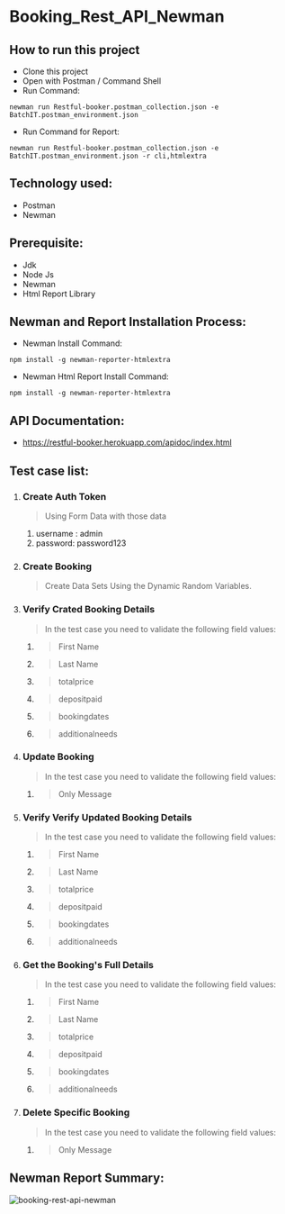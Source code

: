# Booking_Rest_API_Newman

## How to run this project
- Clone this project
- Open with Postman / Command Shell
- Run Command:  
```console 
newman run Restful-booker.postman_collection.json -e BatchIT.postman_environment.json
```
- Run Command for Report: 
```console 
newman run Restful-booker.postman_collection.json -e BatchIT.postman_environment.json -r cli,htmlextra
```

## Technology used:
- Postman
- Newman

## Prerequisite:
- Jdk
- Node Js
- Newman
- Html Report Library

## Newman and Report Installation Process:
- Newman Install Command:
```console
npm install -g newman-reporter-htmlextra
```
- Newman Html Report Install Command:
```console
npm install -g newman-reporter-htmlextra
```

## API Documentation:
- https://restful-booker.herokuapp.com/apidoc/index.html

## Test case list:
1. ### Create Auth Token
	> Using Form Data with those data
	1. username : admin
	2. password: password123
	
1. ### Create Booking
	> Create Data Sets Using the Dynamic Random Variables.

2. ### Verify Crated Booking Details
	> In the test case you need to validate the following field values:
 	1. > First Name
 	2. > Last Name
 	3. > totalprice
	4. > depositpaid
	5. > bookingdates
	6. > additionalneeds

3. ### Update Booking
	> In the test case you need to validate the following field values:
 	1. > Only Message
4. ### Verify Verify Updated Booking Details
	> In the test case you need to validate the following field values:
	1. > First Name
 	2. > Last Name
 	3. > totalprice
	4. > depositpaid
	5. > bookingdates
	6. > additionalneeds

5. ### Get the Booking's Full Details
	> In the test case you need to validate the following field values:
	1. > First Name
 	2. > Last Name
 	3. > totalprice
	4. > depositpaid
	5. > bookingdates
	6. > additionalneeds

6. ### Delete Specific Booking
	> In the test case you need to validate the following field values:
	1. > Only Message

## Newman Report Summary:
![booking-rest-api-newman](https://user-images.githubusercontent.com/61946723/232899693-41562a12-1e93-4742-bc56-748e4363a6e9.png)

